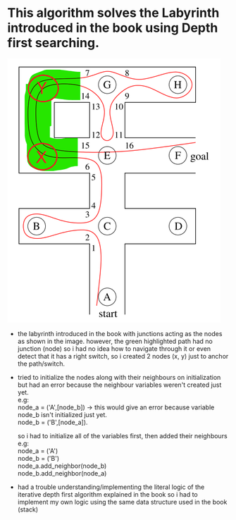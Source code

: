 # This algorithm solves the Labyrinth introduced in the book using Depth first searching.

![labyrinth example in the book](DFS_labyrinth.png)
- the labyrinth introduced in the book with junctions acting as the nodes as shown in the image. however, the green highlighted path had no junction (node) so i had no idea how to navigate through it or even detect that it has a right switch, so i created 2 nodes (x, y) just to anchor the path/switch.

- tried to initialize the nodes along with their neighbours on initialization but had an error because the neighbour variables weren't created just yet.<br/>  e.g: <br/>
node_a = ('A',[node_b]) -> this would give an error because variable node_b isn't initialized just yet.<br/>
node_b = ('B',[node_a]).

  so i had to initialize all of the variables first, then added their neighbours <br/>  e.g: <br/>
  node_a = ('A')<br/>
  node_b = ('B')<br/>
  node_a.add_neighbor(node_b)<br/>
  node_b.add_neighbor(node_a)<br/>

- had a trouble understanding/implementing the literal logic of the iterative depth first algorithm explained in the book so i had to implement my own logic using the same data structure used in the book (stack)